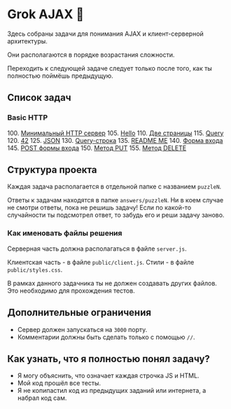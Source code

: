 # Grok AJAX  :baby_chick:

Здесь собраны задачи для понимания AJAX и клиент-серверной архитектуры.

Они располагаются в порядке возрастания сложности.

Переходить к следующей задаче следует только после того, как ты
полностью поймёшь предыдущую.

## Список задач

### Basic HTTP
100\. [Минимальный HTTP сервер](puzzles/puzzle100/README100.md)
105\. [Hello](puzzles/puzzle105/README105.md)
110\. [Две страницы](puzzles/puzzle110/README110.md)
115\. [Query](puzzles/puzzle115/README115.md)
120\. [42](puzzles/puzzle120/README120.md)
125\. [JSON](puzzles/puzzle125/README125.md)
130\. [Query-строка](puzzles/puzzle130/README130.md)
135\. [README ME](puzzles/puzzle135/README135.md)
140\. [Форма входа](puzzles/puzzle140/README140.md)
145\. [POST формы входа](puzzles/puzzle145/README145.md)
150\. [Метод PUT](puzzles/puzzle150/README150.md)
155\. [Метод DELETE](puzzles/puzzle155/README155.md)

## Структура проекта

Каждая задача располагается в отдельной папке с названием `puzzleN`.

Ответы к задачам находятся в папке `answers/puzzleN`. Ни в коем случае 
не смотри ответы, пока не решишь задачу! Если по какой-то случайности ты 
подсмотрел ответ, то забудь его и реши задачу заново.

### Как именовать файлы решения

Серверная часть должна располагаться в файле `server.js`.

Клиентская часть - в файле `public/client.js`.
Стили - в файле `public/styles.css`.

В рамках данного задачника ты не должен создавать других файлов.
Это необходимо для прохождения тестов.

## Дополнительные ограничения

* Сервер должен запускаться на `3000` порту.
* Комментарии должны быть сделать только с помощью `//`.

## Как узнать, что я полностью понял задачу?

* Я могу объяснить, что означает каждая строчка JS и HTML.
* Мой код прошёл все тесты.
* Я не копипастил код из предыдущих заданий или интернета, а набрал код сам.

